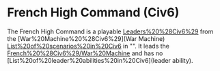 # French High Command (Civ6)

The French High Command is a playable [Leaders%20%28Civ6%29](leader) from the [War%20Machine%20%28Civ6%29](War Machine) [List%20of%20scenarios%20in%20Civ6](scenario) in "". It leads the [French%20%28Civ6%29/War%20Machine](French) and has no [List%20of%20leader%20abilities%20in%20Civ6](leader ability).